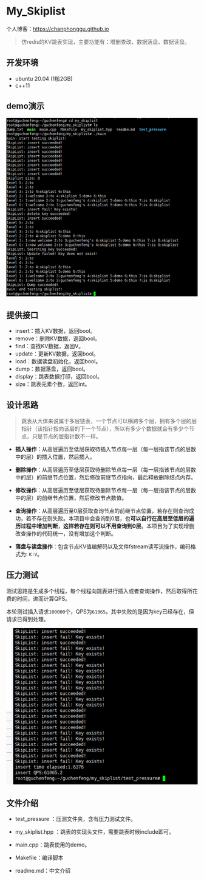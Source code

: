 # My_Skiplist

个人博客：https://chanphonggu.github.io

> 仿redis的KV跳表实现，主要功能有：增删查改、数据落盘、数据读盘。



## 开发环境

- ubuntu 20.04 (1核2GB)
- c++11

## demo演示

![demo](./imgs/demo.png)

## 提供接口

- insert：插入KV数据，返回bool。
- remove：删除KV数据，返回bool。
- find：查找KV数据，返回V。
- update：更新KV数据，返回bool。
- load：数据读盘初始化，返回bool。
- dump：数据落盘，返回bool。
- display：跳表数据打印，返回bool。
- size：跳表元素个数，返回int。

## 设计思路

> 跳表从大体来说属于多层链表，一个节点可以横跨多个层，拥有多个层的层指针（该指针指向该层的下一个节点），所以有多少个数据就会有多少个节点，只是节点的层指针数不一样。

- **插入操作**：从高层遍历至低层获取待插入节点每一层（每一层指该节点的层数中的层）的插入位置，然后插入。
- **删除操作**：从高层遍历至低层获取待删除节点每一层（每一层指该节点的层数中的层）的前继节点位置，然后修改前继节点指向，最后释放删除结点内存。
- **修改操作**：从高层遍历至低层获取待删除节点每一层（每一层指该节点的层数中的层）的前继节点位置，然后修改节点数值。
- **查询操作**：从高层遍历至0层获取查询节点的前继节点位置，若存在则查询成功，若不存在则失败。本项目中会查询到0层，也**可以自行在高层至低层的遍历过程中增加判断**，**这样若存在则可以不用查询到0层**。本项目为了实现增删改查操作的代码统一，没有增加这个判断。

- **落盘与读盘操作**：包含节点KV值编解码以及文件fstream读写流操作，编码格式为: `K:V`。



## 压力测试

测试思路是生成多个线程，每个线程向跳表进行插入或者查询操作，然后取得所花费的时间，进而计算QPS。

本轮测试插入请求`100000`个，QPS为`61065`。其中失败的是因为key已经存在，但请求已得到处理。

![stress_test](./imgs/stress_test.png)

## 文件介绍

- test_pressure ：压测文件夹，含有压力测试文件。

- my_skiplist.hpp ：跳表的实现头文件，需要跳表时候include即可。

- main.cpp：跳表使用的demo。

- Makefile：编译脚本

- readme.md：中文介绍

  



